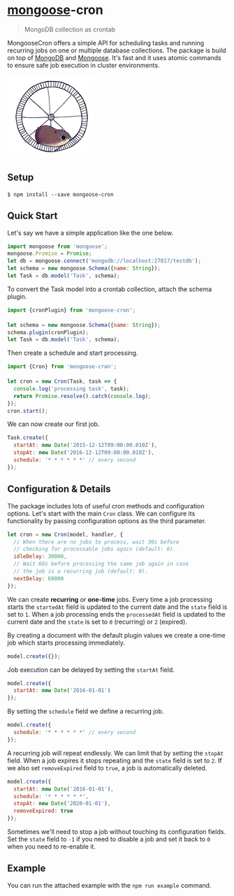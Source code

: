 # [mongoose](http://mongoosejs.com)-cron

> MongoDB collection as crontab

MongooseCron offers a simple API for scheduling tasks and running recurring jobs on one or multiple database collections. The package is build on top of [MongoDB](https://www.mongodb.org) and [Mongoose](http://mongoosejs.com). It's fast and it uses atomic commands to ensure safe job execution in cluster environments.

<img src="giphy.gif" />

## Setup

```
$ npm install --save mongoose-cron
```

## Quick Start

Let's say we have a simple application like the one below.

```js
import mongoose from 'mongoose';
mongoose.Promise = Promise;
let db = mongoose.connect('mongodb://localhost:27017/testdb');
let schema = new mongoose.Schema({name: String});
let Task = db.model('Task', schema);
```

To convert the Task model into a crontab collection, attach the schema plugin.

```js
import {cronPlugin} from 'mongoose-cron';

let schema = new mongoose.Schema({name: String});
schema.plugin(cronPlugin);
let Task = db.model('Task', schema);
```

Then create a schedule and start processing.

```js
import {Cron} from 'mongoose-cron';

let cron = new Cron(Task, task => {
  console.log('processing task', task);
  return Promise.resolve().catch(console.log);
});
cron.start();
```

We can now create our first job.

```js
Task.create({
  startAt: new Date('2015-12-12T09:00:00.010Z'),
  stopAt: new Date('2016-12-12T09:00:00.010Z'),
  schedule: '* * * * * *' // every second
});
```

## Configuration & Details

The package includes lots of useful cron methods and configuration options. Let's start with the main `Cron` class. We can configure its functionality by passing configuration options as the third parameter.

```js
let cron = new Cron(model, handler, {
  // When there are no jobs to process, wait 30s before
  // checking for processable jobs again (default: 0).
  idleDelay: 30000,
  // Wait 60s before processing the same job again in case
  // the job is a recurring job (default: 0).
  nextDelay: 60000
});
```

We can create **recurring** or **one-time** jobs. Every time a job processing starts the `startedAt` field is updated to the current date and the `state` field is set to `1`. When a job processing ends the `processedAt` field is updated to the current date and the `state` is set to `0` (recurring) or `2` (expired).

By creating a document with the default plugin values we create a one-time job which starts processing immediately.

```js
model.create({});
```

Job execution can be delayed by setting the `startAt` field.

```js
model.create({
  startAt: new Date('2016-01-01')
});
```

By setting the `schedule` field we define a recurring job.

```js
model.create({
  schedule: '* * * * * *' // every second
});
```

A recurring job will repeat endlessly. We can limit that by setting the `stopAt` field. When a job expires it stops repeating and the `state` field is set to `2`. If we also set `removeExpired` field to `true`, a job is automatically deleted.

```js
model.create({
  startAt: new Date('2016-01-01'),
  schedule: '* * * * * *',
  stopAt: new Date('2020-01-01'),
  removeExpired: true
});
```

Sometimes we'll need to stop a job without touching its configuration fields. Set the `state` field to `-1` if you need to disable a job and set it back to `0` when you need to re-enable it.

## Example

You can run the attached example with the `npm run example` command.
